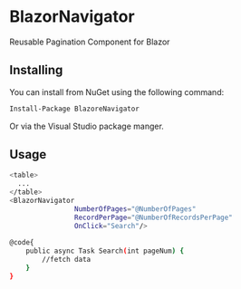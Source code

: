 # BlazorNavigator
Reusable Pagination Component for Blazor

## Installing
You can install from NuGet using the following command:
```sh
Install-Package BlazoreNavigator
```
Or via the Visual Studio package manger.

## Usage
```sh
<table>
  ...
</table>
<BlazorNavigator 
                NumberOfPages="@NumberOfPages" 
                RecordPerPage="@NumberOfRecordsPerPage" 
                OnClick="Search"/>
                
@code{
    public async Task Search(int pageNum) {
        //fetch data
    }
}
```
